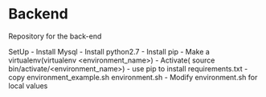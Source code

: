 # Backend
Repository for the back-end

SetUp
	- Install Mysql
	- Install python2.7
	- Install pip
	-	Make a virtualenv(virtualenv <environment_name>)
	- Activate( source bin/activate/<environment_name>)
	- use pip to install requirements.txt
	- copy environment_example.sh environment.sh
	- Modify environment.sh for local values



